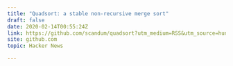 ```yaml
---
title: "Quadsort: a stable non-recursive merge sort"
draft: false
date: 2020-02-14T00:55:24Z
link: https://github.com/scandum/quadsort?utm_medium=RSS&utm_source=hune
site: github.com
topic: Hacker News  

---
```

